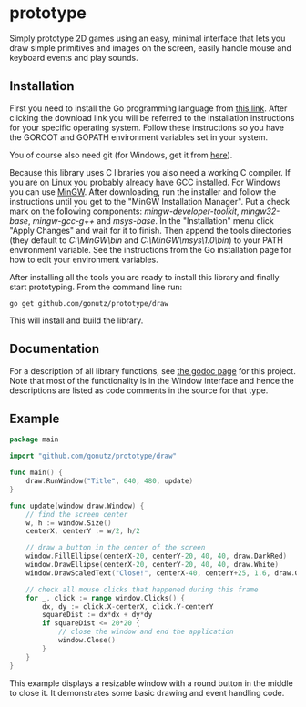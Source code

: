 prototype
=========

Simply prototype 2D games using an easy, minimal interface that lets you draw simple primitives and images on the screen, easily handle mouse and keyboard events and play sounds.

Installation
------------

First you need to install the Go programming language from [this link](https://golang.org/dl/). After clicking the download link you will be referred to the installation instructions for your specific operating system. Follow these instructions so you have the GOROOT and GOPATH environment variables set in your system.

You of course also need git (for Windows, get it from [here](https://git-scm.com/downloads)).

Because this library uses C libraries you also need a working C compiler. If you are on Linux you probably already have GCC installed. For Windows you can use [MinGW](http://sourceforge.net/projects/mingw/files/latest/download?source=files). After downloading, run the installer and follow the instructions until you get to the "MinGW Installation Manager". Put a check mark on the following components: *mingw-developer-toolkit*, *mingw32-base*, *mingw-gcc-g++* and *msys-base*. In the "Installation" menu click "Apply Changes" and wait for it to finish. Then append the tools directories (they default to *C:\MinGW\bin* and *C:\MinGW\msys\1.0\bin*) to your PATH environment variable. See the instructions from the Go installation page for how to edit your environment variables.

After installing all the tools you are ready to install this library and finally start prototyping. From the command line run:

	go get github.com/gonutz/prototype/draw

This will install and build the library.

Documentation
-------------

For a description of all library functions, see [the godoc page](http://godoc.org/github.com/gonutz/prototype/draw) for this project. Note that most of the functionality is in the Window interface and hence the descriptions are listed as code comments in the source for that type.

Example
-------

```Go
package main

import "github.com/gonutz/prototype/draw"

func main() {
	draw.RunWindow("Title", 640, 480, update)
}

func update(window draw.Window) {
	// find the screen center
	w, h := window.Size()
	centerX, centerY := w/2, h/2

	// draw a button in the center of the screen
	window.FillEllipse(centerX-20, centerY-20, 40, 40, draw.DarkRed)
	window.DrawEllipse(centerX-20, centerY-20, 40, 40, draw.White)
	window.DrawScaledText("Close!", centerX-40, centerY+25, 1.6, draw.Green)

	// check all mouse clicks that happened during this frame
	for _, click := range window.Clicks() {
		dx, dy := click.X-centerX, click.Y-centerY
		squareDist := dx*dx + dy*dy
		if squareDist <= 20*20 {
			// close the window and end the application
			window.Close()
		}
	}
}
```
	
This example displays a resizable window with a round button in the middle to close it. It demonstrates some basic drawing and event handling code.